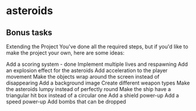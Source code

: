 # asteroids 
## Bonus tasks


Extending the Project
You've done all the required steps, but if you'd like to make the project your own, here are some ideas:

Add a scoring system - done
Implement multiple lives and respawning
Add an explosion effect for the asteroids
Add acceleration to the player movement
Make the objects wrap around the screen instead of disappearing
Add a background image
Create different weapon types
Make the asteroids lumpy instead of perfectly round
Make the ship have a triangular hit box instead of a circular one
Add a shield power-up
Add a speed power-up
Add bombs that can be dropped